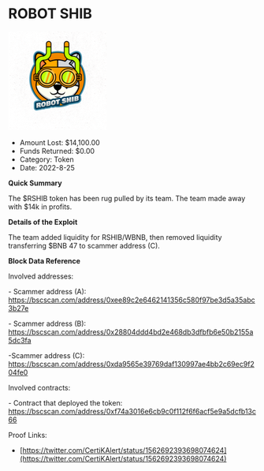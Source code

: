 # ROBOT SHIB
![ROBOT SHIB](/rektimages/ROBOT-SHIB.png)
- Amount Lost: $14,100.00
- Funds Returned: $0.00
- Category: Token
- Date: 2022-8-25

**Quick Summary**

The $RSHIB token has been rug pulled by its team. The team made away with $14k in profits.

  


 **Details of the Exploit**

The team added liquidity for RSHIB/WBNB, then removed liquidity transferring $BNB 47 to scammer address (C).

  


 **Block Data Reference**

Involved addresses:

\- Scammer address (A): https://bscscan.com/address/0xee89c2e6462141356c580f97be3d5a35abc3b27e

\- Scammer address (B): https://bscscan.com/address/0x28804ddd4bd2e468db3dfbfb6e50b2155a5dc3fa

-Scammer address (C): https://bscscan.com/address/0xda9565e39769daf130997ae4bb2c69ec9f204fe0

  


Involved contracts:

\- Contract that deployed the token: https://bscscan.com/address/0xf74a3016e6cb9c0f112f6f6acf5e9a5dcfb13c66


Proof Links:
- [https://twitter.com/CertiKAlert/status/1562692393698074624](https://twitter.com/CertiKAlert/status/1562692393698074624)



